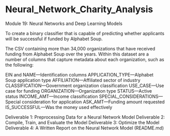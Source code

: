 # Neural_Network_Charity_Analysis
Module 19: Neural Networks and Deep Learning Models

To create a binary classifier that is capable of predicting whether applicants will be successful if funded by Alphabet Soup. 

The CSV containing more than 34,000 organizations that have received funding from Alphabet Soup over the years. Within this dataset are a number of columns that capture metadata about each organization, such as the following:

EIN and NAME—Identification columns
APPLICATION_TYPE—Alphabet Soup application type
AFFILIATION—Affiliated sector of industry
CLASSIFICATION—Government organization classification
USE_CASE—Use case for funding
ORGANIZATION—Organization type
STATUS—Active status
INCOME_AMT—Income classification
SPECIAL_CONSIDERATIONS—Special consideration for application
ASK_AMT—Funding amount requested
IS_SUCCESSFUL—Was the money used effectively

Deliverable 1: Preprocessing Data for a Neural Network Model
Deliverable 2: Compile, Train, and Evaluate the Model
Deliverable 3: Optimize the Model
Deliverable 4: A Written Report on the Neural Network Model (README.md)
